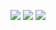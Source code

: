 ![](https://github.com/phamducminh/100-days-algorithm/blob/master/resources/compare-the-triplets-1.png)
![](https://github.com/phamducminh/100-days-algorithm/blob/master/resources/compare-the-triplets-2.png)
![](https://github.com/phamducminh/100-days-algorithm/blob/master/resources/compare-the-triplets-3.png)
